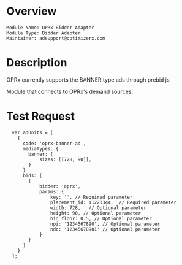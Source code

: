 # Overview

```
Module Name: OPRx Bidder Adapter
Module Type: Bidder Adapter
Maintainer: adsupport@optimizerx.com
```

# Description

OPRx currently supports the BANNER type ads through prebid js

Module that connects to OPRx's demand sources.

# Test Request
```
  var adUnits = [
    {
      code: 'oprx-banner-ad',
      mediaTypes: {
        banner: {
            sizes: [[728, 90]], 
        }
      }
      bids: [
        {
            bidder: 'oprx',
            params: {
                key: '', // Required parameter
                placement_id: 11223344,  // Required parameter
                width: 728,   // Optional parameter 
                height: 90, // Optional parameter
                bid_floor: 0.5, // Optional parameter
                npi: '1234567890', // Optional parameter
                ndc: '12345678901' // Optional parameter
            }
        }
      ]
    }
  ];
```
